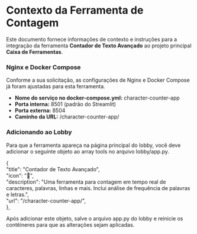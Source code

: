 # **Contexto da Ferramenta de Contagem**

Este documento fornece informações de contexto e instruções para a integração da ferramenta **Contador de Texto Avançado** ao projeto principal **Caixa de Ferramentas**.

### **Nginx e Docker Compose**

Conforme a sua solicitação, as configurações de Nginx e Docker Compose já foram ajustadas para esta ferramenta.

* **Nome do serviço no docker-compose.yml:** character-counter-app  
* **Porta interna:** 8501 (padrão do Streamlit)  
* **Porta externa:** 8504  
* **Caminho da URL:** /character-counter-app/

### **Adicionando ao Lobby**

Para que a ferramenta apareça na página principal do lobby, você deve adicionar o seguinte objeto ao array tools no arquivo lobby/app.py.

{  
    "title": "Contador de Texto Avançado",  
    "icon": "📝",  
    "description": "Uma ferramenta para contagem em tempo real de caracteres, palavras, linhas e mais. Inclui análise de frequência de palavras e letras.",  
    "url": "/character-counter-app/",  
},

Após adicionar este objeto, salve o arquivo app.py do lobby e reinicie os contêineres para que as alterações sejam aplicadas.